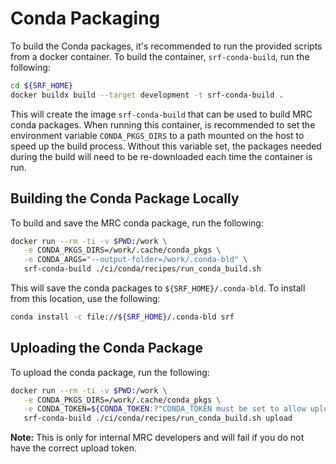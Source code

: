 # Conda Packaging

To build the Conda packages, it's recommended to run the provided scripts from a docker container. To build the container, `srf-conda-build`, run the following:

```bash
cd ${SRF_HOME}
docker buildx build --target development -t srf-conda-build .
```

This will create the image `srf-conda-build` that can be used to build MRC conda packages. When running this container, is recommended to set the environment variable `CONDA_PKGS_DIRS` to a path mounted on the host to speed up the build process. Without this variable set, the packages needed during the build will need to be re-downloaded each time the container is run.

## Building the Conda Package Locally

To build and save the MRC conda package, run the following:

```bash
docker run --rm -ti -v $PWD:/work \
   -e CONDA_PKGS_DIRS=/work/.cache/conda_pkgs \
   -e CONDA_ARGS="--output-folder=/work/.conda-bld" \
   srf-conda-build ./ci/conda/recipes/run_conda_build.sh
```

This will save the conda packages to `${SRF_HOME}/.conda-bld`. To install from this location, use the following:

```bash
conda install -c file://${SRF_HOME}/.conda-bld srf
```

## Uploading the Conda Package

To upload the conda package, run the following:

```bash
docker run --rm -ti -v $PWD:/work \
   -e CONDA_PKGS_DIRS=/work/.cache/conda_pkgs \
   -e CONDA_TOKEN=${CONDA_TOKEN:?"CONDA_TOKEN must be set to allow upload"} \
   srf-conda-build ./ci/conda/recipes/run_conda_build.sh upload
```

**Note:** This is only for internal MRC developers and will fail if you do not have the correct upload token.

